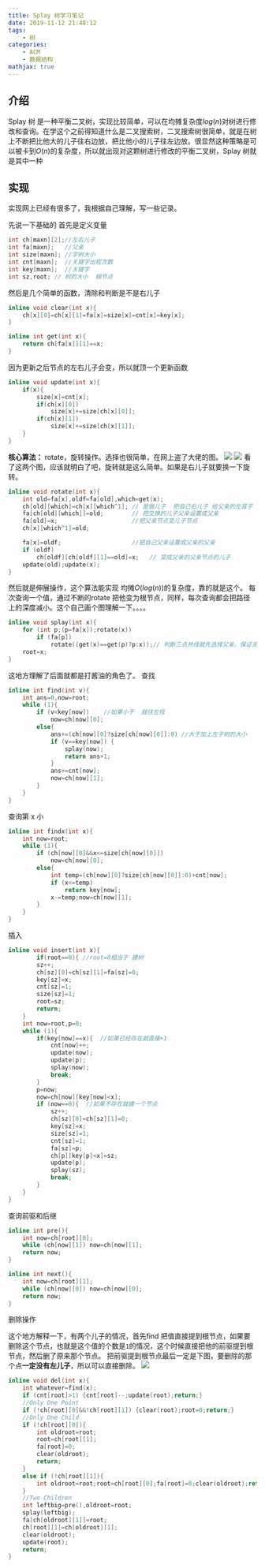 ```yaml
---
title: Splay 树学习笔记
date: 2019-11-12 21:48:12
tags:
    - 树
categories:
    - ACM
    - 数据结构
mathjax: true
---
```

## 介绍
Splay 树 是一种平衡二叉树，实现比较简单，可以在均摊复杂度$log(n)$对树进行修改和查询。在学这个之前得知道什么是二叉搜索树，二叉搜索树很简单，就是在树上不断把比他大的儿子往右边放，把比他小的儿子往左边放。很显然这种策略是可以被卡到$O(n)$的复杂度，所以就出现对这颗树进行修改的平衡二叉树，Splay 树就是其中一种

## 实现
实现网上已经有很多了，我根据自己理解，写一些记录。

先说一下基础的
首先是定义变量
```c
int ch[maxn][2];//左右儿子
int fa[maxn];   //父亲
int size[maxn]; //字树大小
int cnt[maxn];  //关键字出现次数
int key[maxn];  //关键字
int sz,root; // 树的大小  根节点
```
然后是几个简单的函数，清除和判断是不是右儿子
```c
inline void clear(int x){
    ch[x][0]=ch[x][1]=fa[x]=size[x]=cnt[x]=key[x];
}

inline int get(int x){
    return ch[fa[x]][1]==x;
}
```

因为更新之后节点的左右儿子会变，所以就顶一个更新函数
```c
inline void update(int x){
    if(x){
        size[x]=cnt[x];
        if(ch[x][0])
            size[x]+=size[ch[x][0]];
        if(ch[x][1])
            size[x]+=size[ch[x][1]];
    }
}
```

**核心算法：** rotate，旋转操作。选择也很简单，在网上盗了大佬的图。
![](https://i.loli.net/2019/11/13/cyMVe2jtFEIQ5HC.png)
![](https://i.loli.net/2019/11/13/ugdcXUC3jyMoZGv.png)
看了这两个图，应该就明白了吧，旋转就是这么简单。如果是右儿子就要换一下旋转。
```c
inline void rotate(int x){
    int old=fa[x],oldf=fa[old],which=get(x);
    ch[old][which]=ch[x][which^1]; // 是做儿子  把自己右儿子 给父亲的左耳子 否则反之
    fa[ch[old][which]]=old;        // 把交换的儿子父亲设置成父亲
    fa[old]=x;                     //把父亲节点变儿子节点
    ch[x][which^1]=old;

    fa[x]=oldf;                    //把自己父亲设置成父亲的父亲
    if (oldf)
        ch[oldf][ch[oldf][1]==old]=x;   // 变成父亲的父亲节点的儿子
    update(old);update(x);
}
```

然后就是伸展操作，这个算法能实现 均摊$O(log(n))$的复杂度，靠的就是这个。
每次查询一个值，通过不断的rotate 把他变为根节点，同样，每次查询都会把路径上的深度减小。这个自己画个图理解一下。。。。
```c
inline void splay(int x){
    for (int p;(p=fa[x]);rotate(x))
        if (fa[p])
            rotate((get(x)==get(p)?p:x));// 判断三点共线就先选择父亲，保证消减深度
    root=x;
}
```

这地方理解了后面就都是打酱油的角色了。
查找
```c
inline int find(int v){
    int ans=0,now=root;
    while (1){
        if (v<key[now])    //如果小于  就往左找
            now=ch[now][0];
        else{
            ans+=(ch[now][0]?size[ch[now][0]]:0) //大于加上左子树的大小
            if (v==key[now]) {  
                splay(now);
                return ans+1;
            }
            ans+=cnt[now];
            now=ch[now][1];
        }
    }
}
```
查询第 x 小
```c
inline int findx(int x){
    int now=root;
    while (1){
        if (ch[now][0]&&x<=size[ch[now][0]])
            now=ch[now][0];
        else{
            int temp=(ch[now][0]?size[ch[now][0]]:0)+cnt[now];
            if (x<=temp)
                return key[now];
            x-=temp;now=ch[now][1];
        }
    }
}
```

插入
```c
inline void insert(int x){
        if(root==0){ //root=0相当于 建树
        sz++;
        ch[sz][0]=ch[sz][1]=fa[sz]=0;
        key[sz]=x;
        cnt[sz]=1;
        size[sz]=1;
        root=sz;
        return;
    }
    int now=root,p=0;
    while (1){
        if(key[now]==x){  //如果已经存在就直接+1
            cnt[now]++;
            update(now);
            update(p);
            splay(now);
            break;
        }
        p=now;
        now=ch[now][key[now]<x];
        if (now==0){  //如果不存在就建一个节点
            sz++;
            ch[sz][0]=ch[sz][1]=0;
            key[sz]=x;
            size[sz]=1;
            cnt[sz]=1;
            fa[sz]=p;
            ch[p][key[p]<x]=sz;
            update(p);
            splay(sz);
            break;
        }
    }
}
```


查询前驱和后继
```c
inline int pre(){
    int now=ch[root][0];
    while (ch[now][1]) now=ch[now][1];
    return now;
}

inline int next(){
    int now=ch[root][1];
    while (ch[now][0]) now=ch[now][0];
    return now;
}
```
删除操作

这个地方解释一下，有两个儿子的情况，首先find 把值直接提到根节点，如果要删除这个节点，也就是这个值的个数是`1`的情况，这个时候直接把他的前驱提到根节点，然后删了原来那个节点。 把前驱提到根节点最后一定是下图，要删除的那个点**一定没有左儿子**，所以可以直接删除。
![](https://i.loli.net/2019/11/13/rT5NK8talXngJkF.png)
```c
inline void del(int x){
    int whatever=find(x);
    if (cnt[root]>1) {cnt[root]--;update(root);return;}
    //Only One Point
    if (!ch[root][0]&&!ch[root][1]) {clear(root);root=0;return;}
    //Only One Child
    if (!ch[root][0]){
        int oldroot=root;
        root=ch[root][1];
        fa[root]=0;
        clear(oldroot);
        return;
    }
    else if (!ch[root][1]){
        int oldroot=root;root=ch[root][0];fa[root]=0;clear(oldroot);return;
    }
    //Two Children
    int leftbig=pre(),oldroot=root;
    splay(leftbig);
    fa[ch[oldroot][1]]=root;  
    ch[root][1]=ch[oldroot][1];
    clear(oldroot);
    update(root);
    return;
}
```





